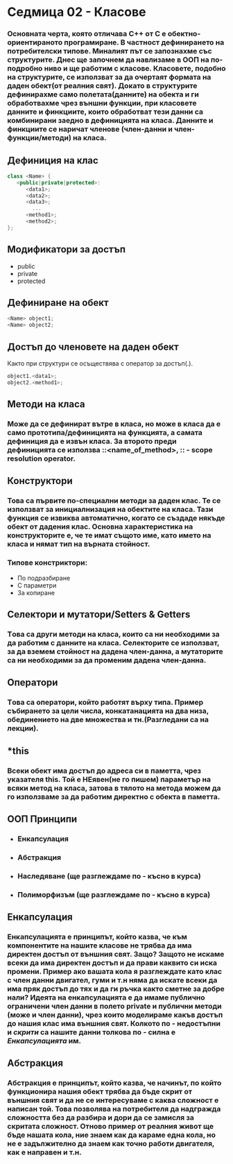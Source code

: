 # Седмица 02 - Класове

### Основната черта, която отличава С++ от С е обектно-ориентираното програмиране. В частност дефинирането на потребителски типове. Миналият път се запознахме със структурите. Днес ще започнем да навлизаме в ООП на по-подробно ниво и ще работим с класове. Класовете, подобно на структурите, се използват за да очертаят формата на даден обект(от реалния свят). Докато в структурите дефинирахме само полетата(данните) на обекта и ги обработвахме чрез външни функции, при класовете данните и финкциите, които обработват тези данни са комбинирани заедно в дефиницията на класа. Данните и финкциите се наричат членове (член-данни и член-функции/методи) на класа. 

## Дефиниция на клас
```c++
class <Name> {
   <public|private|protected>:
      <data1>;   
      <data2>;  
      <data3>;   
        ...
      <method1>;
      <method2>;
};
```
## Модификатори за достъп
+ public
+ private
+ protected

## Дефиниране на обект
```c++
<Name> object1;
<Name> object2;
```
## Достъп до членовете на даден обект
Както при структури се осъществява с оператор за достъп(.).
```c++
object1.<data1>;
object2.<method1>;
```

## Методи на класа
### Може да се дефинират вътре в класа, но може в класа да е само прототипа/дефиницията на функцията, а самата дефиниция да е извън класа. За второто преди дефиницията се използва **<Name>::<name_of_method>**, :: - scope resolution operator.

## Конструктори 
### Това са първите по-специални методи за даден клас. Те се използват за инициалнизация на обектите на класа. Тази функция се извиква автоматично, когато се създаде някъде обект от дадения клас. Основна характеристика на конструкторите е, че те имат същото име, като името на класа и нямат тип на върната стойност. 
### **Типове констриктори:**
- По подразбиране
- С параметри
- За копиране

## Селектори и мутатори/Setters & Getters 
### Tова са други методи на класа, които са ни необходими за да работим с данните на класа. Селекторите се използват, за да вземем стойност на дадена член-данна, а мутаторите са ни необходими за да променим дадена член-данна.

## Oператори
### Tова са оператори, който работят върху типа. Пример събирането за цели числа, конкатанацията на  два низа, обединението на две множества и тн.(Разгледани са на лекции).

## *this
### Всеки обект има достъп до адреса си в паметта, чрез указателя **this**. Той е НЕявен(не го пишем) параметър на всяки метод на класа, затова в тялото на метода можем да го използваме за да работим директно с обекта в паметта.

## ООП Принципи

* ### Енкапсулация
* ### Абстракция
* ### Наследяване (ще разглеждаме по - късно в курса)
* ### Полиморфизъм (ще разглеждаме по - късно в курса)

## Енкапсулация
### Енкапсулацията е принципът, който казва, че към компонентите на нашите класове не трябва да има директен достъп от външния свят. Защо? Защото не искаме всеки да има директен достъп и да прави каквито си иска промени. Пример ако вашата кола я разглеждате като клас с член данни двигател, гуми и т.н няма да искате всеки да има пряк достъп до тях и да ги ръчка както сметне за добре нали? Идеята на енкапсулацията е да имаме публично ограничени член данни в полето private и публични методи (може и член данни), чрез които моделираме какъв достъп до нашия клас има външния свят. Колкото по - недостъпни и *скрити* са нашите данни толкова по - силна е *Енкапсулацията* им.

## Абстракция
### Абстракция е принципът, който казва, че начинът, по който функционира нашия обект трябва да бъде скрит от външния свят и да не се интересуваме с каква сложност е написан той. Това позволява на потребителя да надгражда сложността без да разбира и дори да се замисля за скритата сложност. Отново пример от реалния живот ще бъде нашата кола, ние знаем как да караме една кола, но не е задължително да знаем как точно работи двигателя, как е направен и т.н. 
  